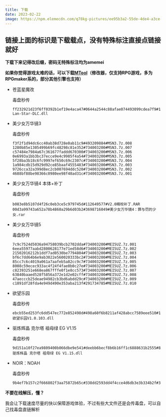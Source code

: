 ```yaml
---
title: 下载
date: 2023-02-22
image: https://npm.elemecdn.com/q78kg-pictures/ee95b3a2-55de-4de4-a3ce-d719bab95d00.png
---
```


## 链接上面的标识是下载载点，没有特殊标注直接点链接就好

**下载下来记得改后缀，密码无特殊标注均为amemei**

**如果你觉得游戏太难的话，可以下载[MTool](https://afdian.net/a/AdventCirno)（修改器，仅支持RPG游戏，多为RPGmaker系的，部分其他引擎也支持）**

* 苍蓝星魔改

  毒盘秒传

  ```
  ff232921d23f6ff0392b1ef19e4aca47#0644a2544c88afae074493099cdea7f9#1555536885#Cang-Lan-Star-DLC.dll
  ```

* 美少女万华镜3

  毒盘秒传

  ```
  f3f2f1d94dc6cc40ab38d728e0ab11c9#493209884#MSN3.7z.008
  1280b85e1305499b69fc48298c81e352#734003200#MSN3.7z.007
  c57484e7984a67c361677faddd670300#734003200#MSN3.7z.006
  0e6993a1bb3bc37ecce9e4c9985f4a54#734003200#MSN3.7z.005
  5f28ba3b18c6fc9997ef650c69c2307c#734003200#MSN3.7z.004
  1a984cdb15d929d92ce85baaf4555483#734003200#MSN3.7z.003
  9726cca32a399d8ec2cb007694ddc520#734003200#MSN3.7z.002
  4688bf88be98366c0980ee98f48ad31c#734003200#MSN3.7z.001
  ```
* 美少女万华镜4 本体+补丁

  毒盘秒传

  ```
  b083e8b5107d4f26c0eb3ce5c979745d#112649577#V2.0精校补丁.RAR
  00d3a99743a652a78b4860a29b6d03b2#3698716049#美少女万华镜4：罪与罚的少女.rar
  ```

* 美少女万华镜5

  毒盘秒传

  ```
  7c9c7524d5036a94758039bcb2702dda#734003200#MEI5UZ.7z.001
  6eea55977aabd2800628177e71ed58d6#734003200#MEI5UZ.7z.002
  21502016212b1ddf7ad0530be7794804#734003200#MEI5UZ.7z.003
  bf6c7dd64b6e9ab3022e560020333bc2#734003200#MEI5UZ.7z.004
  85cc7c6c4019a061a7aafeb5a82cc9c7#734003200#MEI5UZ.7z.005
  8008c59ecec933ac4f24f4fae0b0c27e#734003200#MEI5UZ.7z.006
  c82393251e668ea867fffe0f1e8cc573#734003200#MEI5UZ.7z.007
  63840baaed528f5856a372e1d2e02cff#734003200#MEI5UZ.7z.008
  47aecccb25deae94982cb3bd6abdd29c#734003200#MEI5UZ.7z.009
  c1891df28fda4e949d490e353aba213f#291734785#MEI5UZ.7z.010
  ```

* 欲望乐园

  毒盘秒传

  ```
  ebcb55ed253fc6dd547ec772e852498d#498a60f6b8211af428abcc7589eee510#1234652547#欲望乐园V1.0.103.dll
  ```

* 驱炼辉晶 克尔塔 祖母绿 EG V1.15

  毒盘秒传

  ```
  9d151a10f27ea9809400b066dbe9e541#deebb6becf8b6b16ff1c6888631b2555#831646309#驱炼辉晶 克尔塔 祖母绿 EG V1.15.dll
  ```

* NOIR：NOAH

  毒盘秒传

  ```
  9b4ef7b157c2f666802f3aa75872b65c#338dd2593dd4f4cce4d6db3e3b334b2f#322451669#NOIRNOAH.dll
  ```

**不要在线解压，懂？**

我会让下载速度尽量的快以保障游戏体验，不过有些大文件还是会传毒盘，可以自己找毒盘直链解析
